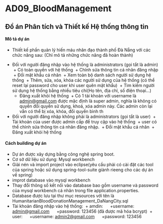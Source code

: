 # AD09_BloodManagement
## Đồ án Phân tích và Thiết kế Hệ thống thông tin
#### Mô tả dự án
- Thiết kế phần quản lý hiến máu nhân đạo thành phố Đà Nẵng với các chức năng sau: (Chỉ mô tả những chức năng đã hoàn thành)
+ Đối với người đăng nhập vào hệ thống là administrators (gọi tắt là admin)
  + Có toàn quyền với hệ thống
  + Chỉnh sửa thông tin cá nhân đăng nhập
  + Đổi mật khẩu cá nhân
  + Xem toàn bộ danh sách người sử dụng hệ thống
  + Thêm, sửa, xóa, khóa các người sử dụng của hệ thống (có thể reset lại password cho user khi user quên mật khẩu)
  + Tìm kiếm người sử dụng hệ thống bằng nhiều tiêu chí(Họ tên, địa chỉ, số điện thoại...)
  + Đăng xuất khỏi hệ thống
  + Có 1 tài khoản với username là admin@gmail.com được mặc định là super admin, nghĩa là không có quyền đổi quyền sử dụng, khoá, xóa admin này. Các admin còn lại vẫn có thể bị xóa, khóa, đổi quyền bình th
+ Đối với người đăng nhập không phải là administrators (gọi tắt là user)
  + Tài khoản của user được admin cấp để truy cập vào hệ thống
  + user có thể chỉnh sửa thông tin cá nhân đăng nhập.
  + Đổi mật khẩu cá nhân
  + Đăng xuất khỏi hệ thống
  
 #### Cách building dự án
 - Dự án được xây dựng bằng công nghệ spring boot.
 - Cơ sở dữ liệu sử dụng: Mysql workbench
 - Giải nén và import project vào eclipse(yêu cầu phải có cài đặt các tool của spring hoặc sử dụng spring-tool-suite giành rieeng cho các dự án về spring)
 - improt database vào mysql workbench
 - Thay đổi thông số kết nối vào database bao gồm username và password của mysql workbench cá nhân trong file application.properties.
 - Database được lưu tại thư mục resources với tên là HumanitarianBloodDonationManagement_DaNangCity.sql
 - Tài khoản đăng nhập vào hệ thống:
  + amdin: 
      +username: admin@gmail.com
      +password: 123456 (đã được mã hóa bcrypt)
  + user:
      +username: admin2@gmail.com
      +password: 123456
